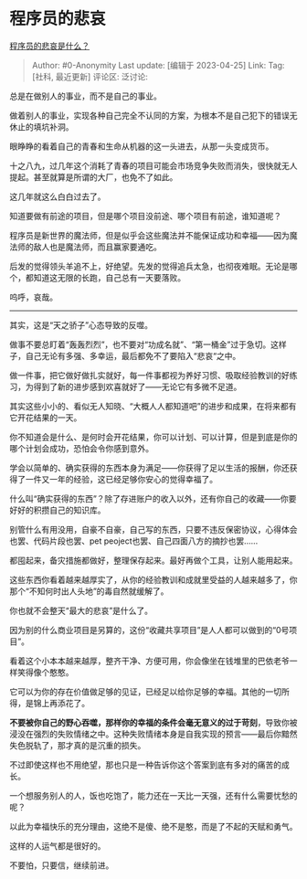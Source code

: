 # 程序员的悲哀
[程序员的悲哀是什么？](https://www.zhihu.com/question/399148081/answer/3000185369)

> Author: #0-Anonymity
> Last update: [编辑于 2023-04-25]
> Link:
> Tag: [社科, 最近更新]
> 评论区:
> 泛讨论:

总是在做别人的事业，而不是自己的事业。

做着别人的事业，实现各种自己完全不认同的方案，为根本不是自己犯下的错误无休止的填坑补洞。

眼睁睁的看着自己的青春和生命从机器的这一头进去，从那一头变成货币。

十之八九，过几年这个消耗了青春的项目可能会市场竞争失败而消失，很快就无人提起。甚至就算是所谓的大厂，也免不了如此。

这几年就这么白白过去了。

知道要做有前途的项目，但是哪个项目没前途、哪个项目有前途，谁知道呢？

程序员是新世界的魔法师，但是似乎会这些魔法并不能保证成功和幸福——因为魔法师的敌人也是魔法师，而且赢家要通吃。

后发的觉得领头羊追不上，好绝望。先发的觉得追兵太急，也彻夜难眠。无论是哪个，都知道这无限的长跑，自己总有一天要落败。

呜呼，哀哉。

--------------------

其实，这是“天之骄子”心态导致的反噬。

做事不要总盯着“轰轰烈烈”，也不要对“功成名就”、“第一桶金”过于急切。这样子，自己无论有多强、多幸运，最后都免不了要陷入“悲哀“之中。

做一件事，把它做好做扎实就好，每一件事都视为养好习惯、吸取经验教训的好练习，为得到了新的进步感到欢喜就好了——无论它有多微不足道。

其实这些小小的、看似无人知晓、“大概人人都知道吧”的进步和成果，在将来都有它开花结果的一天。

你不知道会是什么、是何时会开花结果，你可以计划、可以计算，但是到底是你的哪个计划会成功，恐怕会令你感到意外。

学会以简单的、确实获得的东西本身为满足——你获得了足以生活的报酬，你还获得了一件又一年的经验，这已经足够你安心的觉得幸福了。

什么叫“确实获得的东西”？除了存进账户的收入以外，还有你自己的收藏——你要好好的积攒自己的知识库。

别管什么有用没用，自豪不自豪，自己写的东西，只要不违反保密协议，心得体会也罢、代码片段也罢、pet peoject也罢、自己四面八方的摘抄也罢……

都囤起来，备灾措施都做好，整理保存起来。最好再做个工具，让别人能用起来。

这些东西你看着越来越厚实了，从你的经验教训和成就里受益的人越来越多了，你那个“不知何时出人头地”的毒自然就缓解了。

你也就不会整天“最大的悲哀”是什么了。

因为别的什么商业项目是另算的，这份“收藏共享项目”是人人都可以做到的“0号项目”。

看着这个小本本越来越厚，整齐干净、方便可用，你会像坐在钱堆里的巴依老爷一样笑得像个憨憨。

它可以为你的存在价值做足够的见证，已经足以给你足够的幸福。其他的一切所得，是锦上再添花了。

**不要被你自己的野心吞噬，那样你的幸福的条件会毫无意义的过于苛刻**，导致你被浸没在强烈的失败情绪之中。这种失败情绪本身是自我实现的预言——最后你黯然失色脱轨了，那才真的是沉重的损失。

不过即使这样也不用绝望，那也只是一种告诉你这个答案到底有多对的痛苦的成长。

一个想服务别人的人，饭也吃饱了，能力还在一天比一天强，还有什么需要忧愁的呢？

以此为幸福快乐的充分理由，这绝不是傻、绝不是憨，而是了不起的天赋和勇气。

这样的人运气都是很好的。

不要怕，只要信，继续前进。